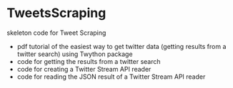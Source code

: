 # TweetsScraping
skeleton code for Tweet Scraping

- pdf tutorial of the easiest way to get twitter data (getting results from a twitter search) using Twython package
- code for getting the results from a twitter search
- code for creating a Twitter Stream API reader
- code for reading the JSON result of a Twitter Stream API reader

